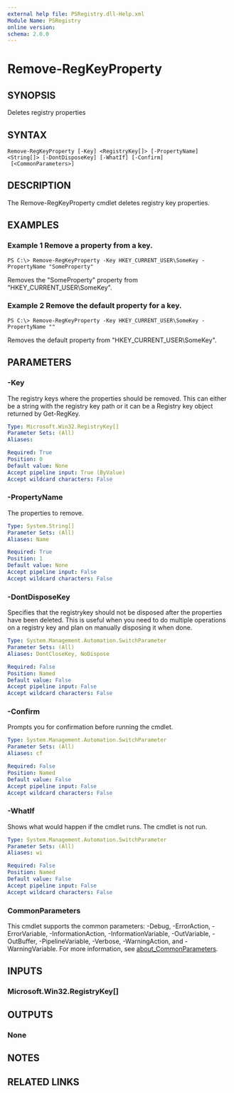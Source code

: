 ```yaml
---
external help file: PSRegistry.dll-Help.xml
Module Name: PSRegistry
online version:
schema: 2.0.0
---
```


# Remove-RegKeyProperty

## SYNOPSIS
Deletes registry properties

## SYNTAX

```
Remove-RegKeyProperty [-Key] <RegistryKey[]> [-PropertyName] <String[]> [-DontDisposeKey] [-WhatIf] [-Confirm]
 [<CommonParameters>]
```

## DESCRIPTION
The Remove-RegKeyProperty cmdlet deletes registry key properties.

## EXAMPLES

### Example 1 Remove a property from a key.
```
PS C:\> Remove-RegKeyProperty -Key HKEY_CURRENT_USER\SomeKey -PropertyName "SomeProperty"
```

Removes the "SomeProperty" property from "HKEY_CURRENT_USER\SomeKey".

### Example 2 Remove the default property for a key.
```
PS C:\> Remove-RegKeyProperty -Key HKEY_CURRENT_USER\SomeKey -PropertyName ""
```

Removes the default property from "HKEY_CURRENT_USER\SomeKey".

## PARAMETERS

### -Key
The registry keys where the properties should be removed.
This can either be a string with the registry key path or it can be a Registry key object returned by Get-RegKey.

```yaml
Type: Microsoft.Win32.RegistryKey[]
Parameter Sets: (All)
Aliases:

Required: True
Position: 0
Default value: None
Accept pipeline input: True (ByValue)
Accept wildcard characters: False
```

### -PropertyName
The properties to remove.

```yaml
Type: System.String[]
Parameter Sets: (All)
Aliases: Name

Required: True
Position: 1
Default value: None
Accept pipeline input: False
Accept wildcard characters: False
```

### -DontDisposeKey
Specifies that the registrykey should not be disposed after the properties have been deleted.
This is useful when you need to do multiple operations on a registry key and plan on manually disposing it when done.

```yaml
Type: System.Management.Automation.SwitchParameter
Parameter Sets: (All)
Aliases: DontCloseKey, NoDispose

Required: False
Position: Named
Default value: False
Accept pipeline input: False
Accept wildcard characters: False
```

### -Confirm
Prompts you for confirmation before running the cmdlet.

```yaml
Type: System.Management.Automation.SwitchParameter
Parameter Sets: (All)
Aliases: cf

Required: False
Position: Named
Default value: False
Accept pipeline input: False
Accept wildcard characters: False
```

### -WhatIf
Shows what would happen if the cmdlet runs.
The cmdlet is not run.

```yaml
Type: System.Management.Automation.SwitchParameter
Parameter Sets: (All)
Aliases: wi

Required: False
Position: Named
Default value: False
Accept pipeline input: False
Accept wildcard characters: False
```

### CommonParameters
This cmdlet supports the common parameters: -Debug, -ErrorAction, -ErrorVariable, -InformationAction, -InformationVariable, -OutVariable, -OutBuffer, -PipelineVariable, -Verbose, -WarningAction, and -WarningVariable. For more information, see [about_CommonParameters](http://go.microsoft.com/fwlink/?LinkID=113216).

## INPUTS

### Microsoft.Win32.RegistryKey[]
## OUTPUTS

### None
## NOTES

## RELATED LINKS
